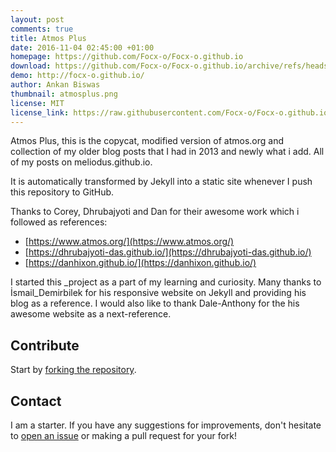 ```yaml
---
layout: post
comments: true
title: Atmos Plus
date: 2016-11-04 02:45:00 +01:00
homepage: https://github.com/Focx-o/Focx-o.github.io
download: https://github.com/Focx-o/Focx-o.github.io/archive/refs/heads/master.zip
demo: http://focx-o.github.io/
author: Ankan Biswas
thumbnail: atmosplus.png
license: MIT
license_link: https://raw.githubusercontent.com/Focx-o/Focx-o.github.io/refs/heads/master/LICENSE.md
---
```


Atmos Plus, this is the copycat, modified version of atmos.org and collection of my older blog posts that I had in 2013 and newly what i add. All of my posts on meliodus.github.io.

It is automatically transformed by Jekyll into a static site whenever I push this repository to GitHub.

Thanks to Corey, Dhrubajyoti and Dan for their awesome work which i followed as references:

* [https://www.atmos.org/](https://www.atmos.org/)
* [https://dhrubajyoti-das.github.io/](https://dhrubajyoti-das.github.io/)
* [https://danhixon.github.io/](https://danhixon.github.io/)

I started this _project as a part of my learning and curiosity. Many thanks to İsmail_Demirbilek for his responsive website on Jekyll and providing his blog as a reference.
I would also like to thank Dale-Anthony for the his awesome website as a next-reference.

## Contribute

Start by [forking the repository](https://github.com/Focx-o/Focx-o.github.io/fork).

## Contact

I am a starter. If you have any suggestions for improvements, don't hesitate to [open an issue](https://github.com/Focx-o/Focx-o.github.io/issues) or making a pull request for your fork!
